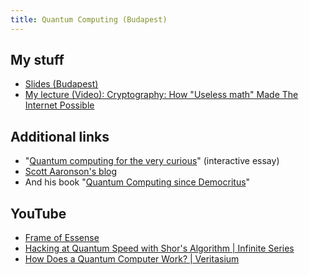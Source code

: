 ```yaml
---
title: Quantum Computing (Budapest)
---
```


## My stuff

- [Slides (Budapest)](https://speakerdeck.com/rakhim/how-will-cryptography-survive-the-rise-of-quantum-computing)
- [My lecture (Video): Cryptography: How "Useless math" Made The Internet Possible](https://www.youtube.com/watch?v=LcobL_7lOw8)

## Additional links

- "[Quantum computing for the very curious]( https://quantum.country/qcvc)" (interactive essay)
- [Scott Aaronson's blog](https://www.scottaaronson.com/blog/)
- And his book "[Quantum Computing since Democritus](http://www.amazon.com/Quantum-Computing-since-Democritus-Aaronson/dp/0521199565)"

## YouTube

- [Frame of Essense](https://www.youtube.com/user/frameofessence)
- [Hacking at Quantum Speed with Shor's Algorithm | Infinite Series](https://www.youtube.com/watch?v=wUwZZaI5u0c)
- [How Does a Quantum Computer Work? | Veritasium](https://www.youtube.com/watch?v=g_IaVepNDT4)
